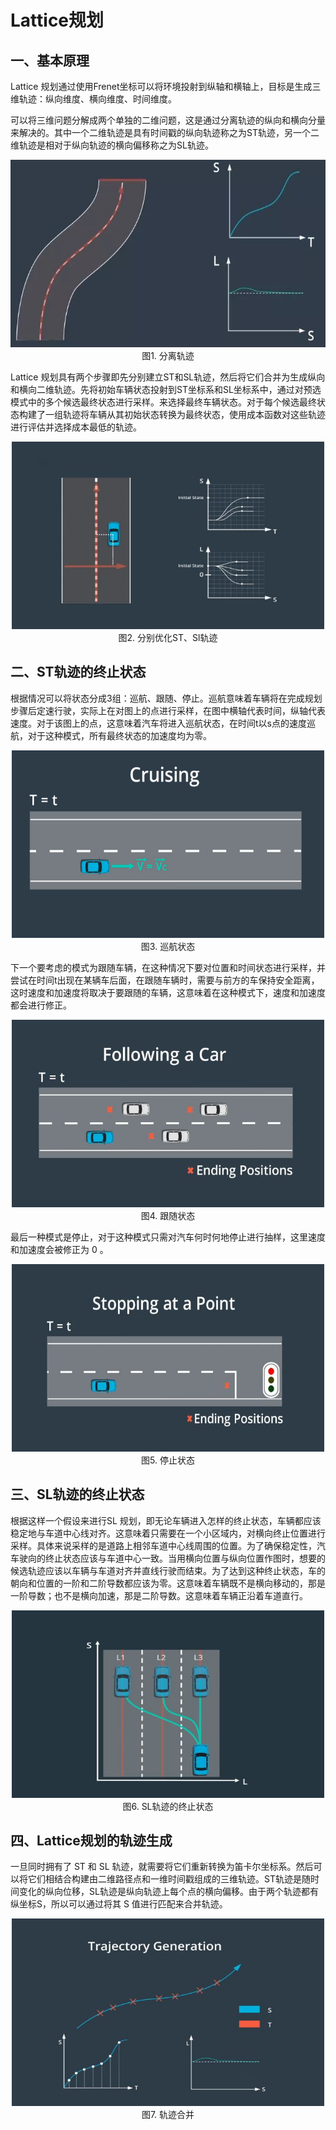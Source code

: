 # Lattice规划

## 一、基本原理

Lattice 规划通过使用Frenet坐标可以将环境投射到纵轴和横轴上，目标是生成三维轨迹：纵向维度、横向维度、时间维度。

可以将三维问题分解成两个单独的二维问题，这是通过分离轨迹的纵向和横向分量来解决的。其中一个二维轨迹是具有时间戳的纵向轨迹称之为ST轨迹，另一个二维轨迹是相对于纵向轨迹的横向偏移称之为SL轨迹。

<div align=center>
<img src="./imgs/4.3.2.1.jpg" width="600" height="300"> 
</div>
<div align=center>图1. 分离轨迹 </div>

Lattice 规划具有两个步骤即先分别建立ST和SL轨迹，然后将它们合并为生成纵向和横向二维轨迹。先将初始车辆状态投射到ST坐标系和SL坐标系中，通过对预选模式中的多个候选最终状态进行采样。来选择最终车辆状态。对于每个候选最终状态构建了一组轨迹将车辆从其初始状态转换为最终状态，使用成本函数对这些轨迹进行评估并选择成本最低的轨迹。

<div align=center>
<img src="./imgs/4.3.2.2.jpg" width="500" height="300"> 
</div>
<div align=center>图2. 分别优化ST、Sl轨迹 </div>

## 二、ST轨迹的终止状态

根据情况可以将状态分成3组：巡航、跟随、停止。巡航意味着车辆将在完成规划步骤后定速行驶，实际上在对图上的点进行采样，在图中横轴代表时间，纵轴代表速度。对于该图上的点，这意味着汽车将进入巡航状态，在时间t以s点的速度巡航，对于这种模式，所有最终状态的加速度均为零。

<div align=center>
<img src="./imgs/4.3.2.3.jpg" width="500" height="300"> 
</div>
<div align=center>图3. 巡航状态 </div>

下一个要考虑的模式为跟随车辆，在这种情况下要对位置和时间状态进行采样，并尝试在时间t出现在某辆车后面，在跟随车辆时，需要与前方的车保持安全距离，这时速度和加速度将取决于要跟随的车辆，这意味着在这种模式下，速度和加速度都会进行修正。

<div align=center>
<img src="./imgs/4.3.2.4.jpg" width="500" height="300"> 
</div>
<div align=center>图4. 跟随状态 </div>

最后一种模式是停止，对于这种模式只需对汽车何时何地停止进行抽样，这里速度和加速度会被修正为 0 。

<div align=center>
<img src="./imgs/4.3.2.5.jpg" width="500" height="300"> 
</div>
<div align=center>图5. 停止状态 </div>

## 三、SL轨迹的终止状态

根据这样一个假设来进行SL 规划，即无论车辆进入怎样的终止状态，车辆都应该稳定地与车道中心线对齐。这意味着只需要在一个小区域内，对横向终止位置进行采样。具体来说采样的是道路上相邻车道中心线周围的位置。为了确保稳定性，汽车驶向的终止状态应该与车道中心一致。当用横向位置与纵向位置作图时，想要的候选轨迹应该以车辆与车道对齐并直线行驶而结束。为了达到这种终止状态，车的朝向和位置的一阶和二阶导数都应该为零。这意味着车辆既不是横向移动的，那是一阶导数；也不是横向加速，那是二阶导数。这意味着车辆正沿着车道直行。

<div align=center>
<img src="./imgs/4.3.2.6.jpg" width="500" height="300"> 
</div>
<div align=center>图6. SL轨迹的终止状态 </div>

## 四、Lattice规划的轨迹生成

一旦同时拥有了 ST 和 SL 轨迹，就需要将它们重新转换为笛卡尔坐标系。然后可以将它们相结合构建由二维路径点和一维时间戳组成的三维轨迹。ST轨迹是随时间变化的纵向位移，SL轨迹是纵向轨迹上每个点的横向偏移。由于两个轨迹都有纵坐标S，所以可以通过将其 S 值进行匹配来合并轨迹。

<div align=center>
<img src="./imgs/4.3.2.7.jpg" width="500" height="300"> 
</div>
<div align=center>图7. 轨迹合并 </div>